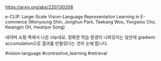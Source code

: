https://arxiv.org/abs/2207.00208

e-CLIP: Large-Scale Vision-Language Representation Learning in E-commerce (Wonyoung Shin, Jonghun Park, Taekang Woo, Yongwoo Cho, Kwangjin Oh, Hwanjun Song)

네이버 쇼핑 쪽에서 나온 clip네요. 정확한 학습 환경이 나와있지는 않은데 gradient accumulation으로 결과를 만들었다는 것이 눈에 띕니다.

#vision-language #contrastive_learning #retrieval 